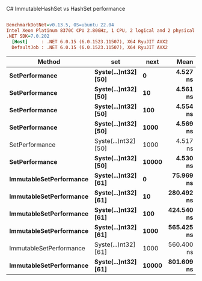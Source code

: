 C# ImmutableHashSet vs HashSet performance
``` ini

BenchmarkDotNet=v0.13.5, OS=ubuntu 22.04
Intel Xeon Platinum 8370C CPU 2.80GHz, 1 CPU, 2 logical and 2 physical cores
.NET SDK=7.0.202
  [Host]     : .NET 6.0.15 (6.0.1523.11507), X64 RyuJIT AVX2
  DefaultJob : .NET 6.0.15 (6.0.1523.11507), X64 RyuJIT AVX2


```
|                  Method |                  set |  next |       Mean |     Error |    StdDev |   Gen0 | Allocated |
|------------------------ |--------------------- |------ |-----------:|----------:|----------:|-------:|----------:|
|          **SetPerformance** | **Syste(...)nt32] [50]** |     **0** |   **4.527 ns** | **0.0130 ns** | **0.0109 ns** |      **-** |         **-** |
|          **SetPerformance** | **Syste(...)nt32] [50]** |    **10** |   **4.561 ns** | **0.0761 ns** | **0.0674 ns** |      **-** |         **-** |
|          **SetPerformance** | **Syste(...)nt32] [50]** |   **100** |   **4.554 ns** | **0.0621 ns** | **0.0581 ns** |      **-** |         **-** |
|          **SetPerformance** | **Syste(...)nt32] [50]** |  **1000** |   **4.569 ns** | **0.0718 ns** | **0.0672 ns** |      **-** |         **-** |
|          SetPerformance | Syste(...)nt32] [50] |  1000 |   4.517 ns | 0.0081 ns | 0.0068 ns |      - |         - |
|          **SetPerformance** | **Syste(...)nt32] [50]** | **10000** |   **4.530 ns** | **0.0197 ns** | **0.0154 ns** |      **-** |         **-** |
| **ImmutableSetPerformance** | **Syste(...)nt32] [61]** |     **0** |  **75.969 ns** | **0.3575 ns** | **0.3344 ns** | **0.0041** |     **104 B** |
| **ImmutableSetPerformance** | **Syste(...)nt32] [61]** |    **10** | **280.492 ns** | **1.7241 ns** | **1.6128 ns** | **0.0129** |     **328 B** |
| **ImmutableSetPerformance** | **Syste(...)nt32] [61]** |   **100** | **424.540 ns** | **2.9438 ns** | **2.7536 ns** | **0.0196** |     **496 B** |
| **ImmutableSetPerformance** | **Syste(...)nt32] [61]** |  **1000** | **565.425 ns** | **2.2604 ns** | **2.1143 ns** | **0.0257** |     **664 B** |
| ImmutableSetPerformance | Syste(...)nt32] [61] |  1000 | 560.400 ns | 3.7703 ns | 3.5267 ns | 0.0257 |     664 B |
| **ImmutableSetPerformance** | **Syste(...)nt32] [61]** | **10000** | **801.609 ns** | **5.7047 ns** | **5.3362 ns** | **0.0353** |     **888 B** |

